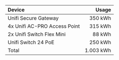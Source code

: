 | Device | Usage |
| :- | -: |
| Unifi Secure Gateway | 350 kWh |
| 4x Unifi AC-PRO Access Point | 315 kWh |
| 2x Unifi Switch Flex Mini | 88 kWh |
| Unifi Switch 24 PoE | 250 kWh |
| Total | 1.003 kWh |